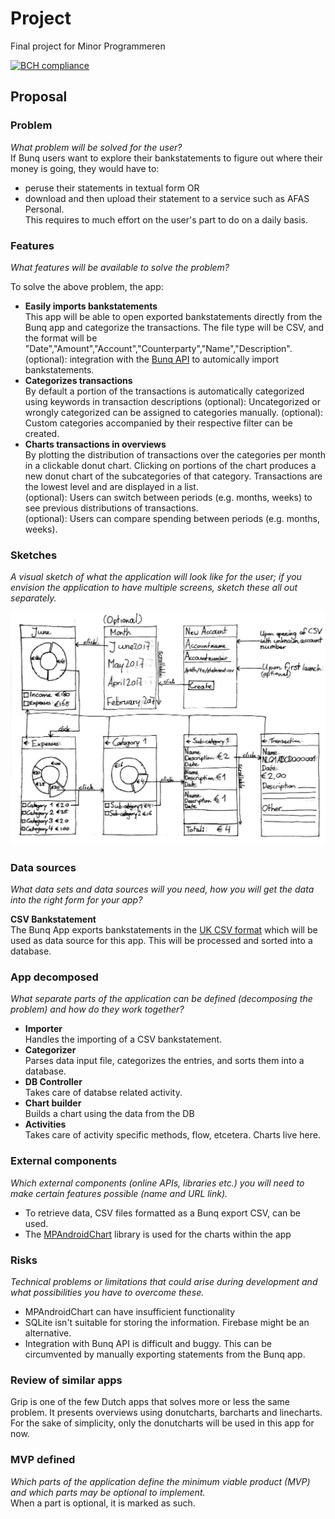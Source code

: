 # Project
Final project for Minor Programmeren

[![BCH compliance](https://bettercodehub.com/edge/badge/grelon/project?branch=master)](https://bettercodehub.com/)

## Proposal

### Problem
*What problem will be solved for the user?*  
If Bunq users want to explore their bankstatements to figure out where their money is going, they would have to:  
+ peruse their statements in textual form
OR
+ download and then upload their statement to a service such as AFAS Personal.  
This requires to much effort on the user's part to do on a daily basis.

### Features
*What features will be available to solve the problem?*

To solve the above problem, the app:  
+ **Easily imports bankstatements**  
This app will be able to open exported bankstatements directly from the Bunq app and categorize the transactions. The file type will be CSV, and the format will be "Date","Amount","Account","Counterparty","Name","Description".  
(optional): integration with the [Bunq API](https://docs.bunq.com) to automically import bankstatements.
+ **Categorizes transactions**  
By default a portion of the transactions is automatically categorized using keywords in transaction descriptions
(optional): Uncategorized or wrongly categorized can be assigned to categories manually.
(optional): Custom categories accompanied by their respective filter can be created.
+ **Charts transactions in overviews**  
By plotting the distribution of transactions over the categories per month in a clickable donut chart. Clicking on portions of the chart produces a new donut chart of the subcategories of that category. Transactions are the lowest level and are displayed in a list.  
(optional): Users can switch between periods (e.g. months, weeks) to see previous distributions of transactions.  
(optional): Users can compare spending between periods (e.g. months, weeks).

### Sketches
*A visual sketch of what the application will look like for the user; if you envision the application to have multiple screens, sketch these all out separately.*

![sketches](/doc/sketches.jpg)

### Data sources
*What data sets and data sources will you need, how you will get the data into the right form for your app?*

**CSV Bankstatement**  
The Bunq App exports bankstatements in the [UK CSV format](https://en.wikipedia.org/wiki/Comma-separated_values#Example) which will be used as data source for this app. This will be processed and sorted into a database.

### App decomposed
*What separate parts of the application can be defined (decomposing the problem) and how do they work together?*

+ **Importer**  
Handles the importing of a CSV bankstatement.
+ **Categorizer**  
Parses data input file, categorizes the entries, and sorts them into a database.
+ **DB Controller**  
Takes care of databse related activity.
+ **Chart builder**  
Builds a chart using the data from the DB
+ **Activities**  
Takes care of activity specific methods, flow, etcetera. Charts live here.

### External components
*Which external components (online APIs, libraries etc.) you will need to make certain features possible (name and URL link).*

+ To retrieve data, CSV files formatted as a Bunq export CSV, can be used.
+ The [MPAndroidChart](https://github.com/PhilJay/MPAndroidChart) library is used for the charts within the app

### Risks
*Technical problems or limitations that could arise during development and what possibilities you have to overcome these.*
+ MPAndroidChart can have insufficient functionality
+ SQLite isn't suitable for storing the information. Firebase might be an alternative.
+ Integration with Bunq API is difficult and buggy. This can be circumvented by manually exporting statements from the Bunq app.

### Review of similar apps
Grip is one of the few Dutch apps that solves more or less the same problem. It presents overviews using donutcharts, barcharts and linecharts. For the sake of simplicity, only the donutcharts will be used in this app for now.

### MVP defined
*Which parts of the application define the minimum viable product (MVP) and which parts may be optional to implement.*  
When a part is optional, it is marked as such.
